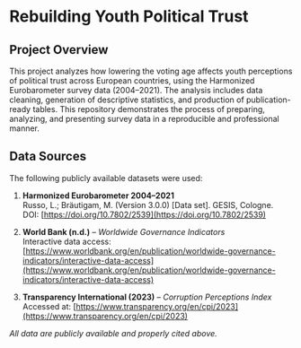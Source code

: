 # Rebuilding Youth Political Trust

## Project Overview
This project analyzes how lowering the voting age affects youth perceptions of political trust across European countries, using the Harmonized Eurobarometer survey data (2004–2021). The analysis includes data cleaning, generation of descriptive statistics, and production of publication-ready tables. This repository demonstrates the process of preparing, analyzing, and presenting survey data in a reproducible and professional manner.

## Data Sources
The following publicly available datasets were used:

1. **Harmonized Eurobarometer 2004–2021**  
   Russo, L.; Bräutigam, M. (Version 3.0.0) [Data set]. GESIS, Cologne.  
   DOI: [https://doi.org/10.7802/2539](https://doi.org/10.7802/2539)  

2. **World Bank (n.d.)** – *Worldwide Governance Indicators*  
   Interactive data access: [https://www.worldbank.org/en/publication/worldwide-governance-indicators/interactive-data-access](https://www.worldbank.org/en/publication/worldwide-governance-indicators/interactive-data-access)  

3. **Transparency International (2023)** – *Corruption Perceptions Index*  
   Accessed at: [https://www.transparency.org/en/cpi/2023](https://www.transparency.org/en/cpi/2023)  

*All data are publicly available and properly cited above.*
